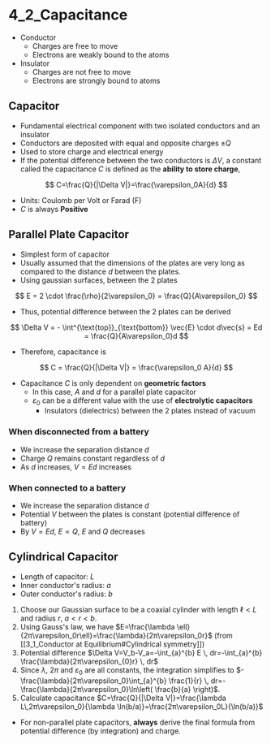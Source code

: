 # 4_2_Capacitance

- Conductor
  - Charges are free to move
  - Electrons are weakly bound to the atoms
- Insulator
  - Charges are not free to move
  - Electrons are strongly bound to atoms

## Capacitor

- Fundamental electrical component with two isolated conductors and an insulator
- Conductors are deposited with equal and opposite charges $\pm Q$
- Used to store charge and electrical energy
- If the potential difference between the two conductors is $\Delta V$, a constant called the capacitance $C$ is defined as the **ability to store charge**,

$$
C=\frac{Q}{|\Delta V|}=\frac{\varepsilon_0A}{d}
$$

- Units: Coulomb per Volt or Farad (F)
- $C$ is always **Positive**

## Parallel Plate Capacitor

- Simplest form of capacitor
- Usually assumed that the dimensions of the plates are very long as compared to the distance $d$ between the plates.
- Using gaussian surfaces, between the 2 plates

$$
E = 2 \cdot \frac{\rho}{2\varepsilon_0} = \frac{Q}{A\varepsilon_0}
$$

- Thus, potential difference between the 2 plates can be derived

$$
\Delta V = - \int^{\text{top}}_{\text{bottom}} \vec{E} \cdot d\vec{s} = Ed = \frac{Q}{A\varepsilon_0}d
$$

- Therefore, capacitance is

$$
C = \frac{Q}{|\Delta V|} = \frac{\varepsilon_0 A}{d}
$$

- Capacitance $C$ is only dependent on **geometric factors**
  - In this case, $A$ and $d$ for a parallel plate capacitor
  - $\varepsilon_0$ can be a different value with the use of **electrolytic capacitors**
    - Insulators (dielectrics) between the 2 plates instead of vacuum

### When disconnected from a battery

- We increase the separation distance $d$
- Charge $Q$ remains constant regardless of $d$
- As $d$ increases, $V = Ed$ increases

### When connected to a battery

- We increase the separation distance $d$
- Potential $V$ between the plates is constant (potential difference of battery)
- By $V = Ed$, $E \propto Q$, $E$ and $Q$ decreases

## Cylindrical Capacitor

- Length of capacitor: $L$
- Inner conductor's radius: $a$
- Outer conductor's radius: $b$

1. Choose our Gaussian surface to be a coaxial cylinder with length $\ell<L$ and radius $r$, $a<r<b$.
2. Using Gauss's law, we have $E=\frac{\lambda \ell}{2π\varepsilon_0r\ell}=\frac{\lambda}{2π\varepsilon_0r}$ (from [[3_1_Conductor at Equilibrium#Cylindrical symmetry]])
3. Potential difference $\Delta V=V_b-V_a=-\int_{a}^{b} E \, dr=-\int_{a}^{b} \frac{\lambda}{2π\varepsilon_{0}r} \, dr$
4. Since $\lambda$, $2π$ and $\varepsilon_0$ are all constants, the integration simplifies to $-\frac{\lambda}{2π\varepsilon_0}\int_{a}^{b} \frac{1}{r} \, dr=-\frac{\lambda}{2π\varepsilon_0}\ln\left( \frac{b}{a} \right)$.
5. Calculate capacitance $C=\frac{Q}{|\Delta V|}=\frac{\lambda L\,2π\varepsilon_0}{\lambda \ln(b/a)}=\frac{2π\varepsilon_0L}{\ln(b/a)}$

- For non-parallel plate capacitors, **always** derive the final formula from potential difference (by integration) and charge.
